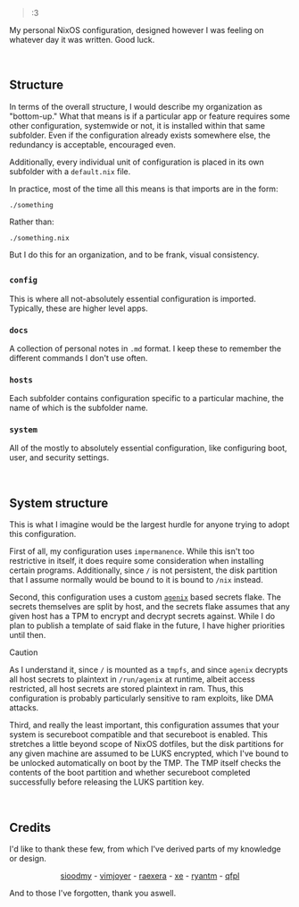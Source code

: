 > :3

My personal NixOS configuration, designed however I was feeling on whatever day it was written. Good luck.


<br />


## Structure
In terms of the overall structure, I would describe my organization as "bottom-up." 
What that means is if a particular app or feature requires some other configuration, systemwide or not, it is installed within that same subfolder.
Even if the configuration already exists somewhere else, the redundancy is acceptable, encouraged even.

Additionally, every individual unit of configuration is placed in its own subfolder with a `default.nix` file. 

In practice, most of the time all this means is that imports are in the form:
```
./something
```
Rather than:
```
./something.nix
```
But I do this for an organization, and to be frank, visual consistency.
## 


### `config`
This is where all not-absolutely essential configuration is imported. Typically, these are higher level apps.

### `docs`
A collection of personal notes in `.md` format. I keep these to remember the different commands I don't use often.

### `hosts`
Each subfolder contains configuration specific to a particular machine, the name of which is the subfolder name.

### `system`
All of the mostly to absolutely essential configuration, like configuring boot, user, and security settings.


<br />

## System structure
This is what I imagine would be the largest hurdle for anyone trying to adopt this configuration. 

First of all, my configuration uses `impermanence`. While this isn't too restrictive in itself, it does require some
consideration when installing certain programs. Additionally, since `/` is not persistent, the disk
partition that I assume normally would be bound to it is bound to `/nix` instead.

Second, this configuration uses a custom [`agenix`](https://github.com/ryantm/agenix) based secrets flake.
The secrets themselves are split by host, and the secrets flake assumes that any given host has a TPM to encrypt
and decrypt secrets against. While I do plan to publish a template of said flake in the future, I have
higher priorities until then.

> [!CAUTION]
> As I understand it, since `/` is mounted as a `tmpfs`, and since `agenix` decrypts all host secrets to plaintext
> in `/run/agenix` at runtime, albeit access restricted, all host secrets are stored plaintext in ram. Thus, this
> configuration is probably particularly sensitive to ram exploits, like DMA attacks.  

Third, and really the least important, this configuration assumes that your system is secureboot compatible and that 
secureboot is enabled. This stretches a little beyond scope of NixOS dotfiles, but the disk partitions for any given 
machine are assumed to be LUKS encrypted, which I've bound to be unlocked automatically on boot by the TMP.
The TMP itself checks the contents of the boot partition and whether secureboot completed successfully before
releasing the LUKS partition key.

<br />


## Credits
I'd like to thank these few, from which I've derived parts of my knowledge or design.

<p align="center">
  <a href="https://github.com/sioodmy">sioodmy</a> - 
  <a href="https://github.com/vimjoyer">vimjoyer</a> -
  <a href="https://github.com/raexera">raexera</a> -
  <a href="https://github.com/xe">xe</a> -
  <a href="https://github.com/ryantm">ryantm</a> -
  <a href="https://github.com/qfpl">qfpl</a>
</p>

And to those I've forgotten, thank you aswell.
